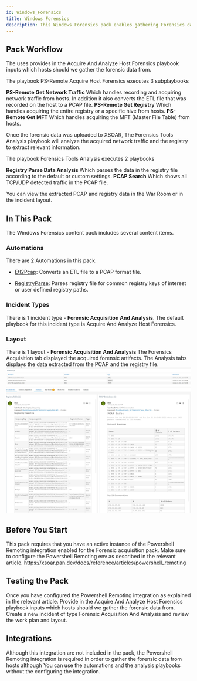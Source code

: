 ```yaml
---
id: Windows_Forensics
title: Windows Forensics
description: This Windows Forensics pack enables gathering Forensics data from windows hosts and analyzing the provided artifacts. The pack utilizes the Powershell Remoting integration to collect the artifacts and other tools such as the PCAP Miner or Registry Parse in order to analyze and parse the data.
---
```


## Pack Workflow
The uses provides in the Acquire And Analyze Host Forensics playbook inputs which hosts should we gather the forensic data from.

The playbook PS-Remote Acquire Host Forensics executes 3 subplaybooks

**PS-Remote Get Network Traffic** Which handles recording and acquiring network traffic from hosts. In addition it also converts the ETL file that was recorded on the host to a PCAP file.
**PS-Remote Get Registry** Which handles acquiring the entire registry or a specific hive from hosts.
**PS-Remote Get MFT** Which handles acquiring the MFT (Master File Table) from hosts.

Once the forensic data was uploaded to XSOAR, The Forensics Tools Analysis playbook will analyze the acquired network traffic and the registry to extract relevant information.

The playbook Forensics Tools Analysis executes 2 playbooks

**Registry Parse Data Analysis** Which parses the data in the registry file according to the default or custom settings.
**PCAP Search** Which shows all TCP/UDP detected traffic in the PCAP file.

You can view the extracted PCAP and registry data in the War Room or in the incident layout.

## In This Pack
The Windows Forensics content pack includes several content items.

### Automations
There are 2 Automations in this pack.

* [Etl2Pcap](https://xsoar.pan.dev/docs/reference/scripts/etl2pcap): Converts an ETL file to a PCAP format file.

* [RegistryParse](https://xsoar.pan.dev/docs/reference/scripts/registryparse): Parses registry file for common registry keys of interest or user defined registry paths.

### Incident Types
There is 1 incident type - **Forensic Acquisition And Analysis**. The default playbook for this incident type is Acquire And Analyze Host Forensics.

### Layout
There is 1 layout - **Forensic Acquisition And Analysis** 
The Forensics Acquisition tab displayed the acquired forensic artifacts. The Analysis tabs displays the data extracted from the PCAP and the registry file.
 !["Forensics Acquisition"](https://raw.githubusercontent.com/demisto/content-docs/57b5d0a866f90e378da89625489fe220503b3901/docs/doc_imgs/reference/WindowsForensics/Forensic_acquisition.JPG "Forensics Acquisition")
 !["Analysis"](https://raw.githubusercontent.com/demisto/content-docs/57b5d0a866f90e378da89625489fe220503b3901/docs/doc_imgs/reference/WindowsForensics/analysis.JPG "Analysis")

## Before You Start
This pack requires that you have an active instance of the Powershell Remoting integration enabled for the Forensic acquisition pack. Make sure to configure the Powershell Remoting env as described in the relevant article.
https://xsoar.pan.dev/docs/reference/articles/powershell_remoting

## Testing the Pack
Once you have configured the Powershell Remoting integration as explained in the relevant article. Provide in the Acquire And Analyze Host Forensics playbook inputs which hosts should we gather the forensic data from. Create a new incident of type Forensic Acquisition And Analysis and review the work plan and layout.


## Integrations
Although this integration are not included in the pack, the Powershell Remoting integration is required in order to gather the forensic data from hosts although You can use the automations and the analysis playbooks without the configuring the integration.
